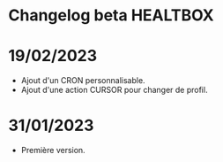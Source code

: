 # Changelog beta HEALTBOX



# 19/02/2023

- Ajout d'un CRON personnalisable.
- Ajout d'une action CURSOR pour changer de profil.

# 31/01/2023

- Première version.

